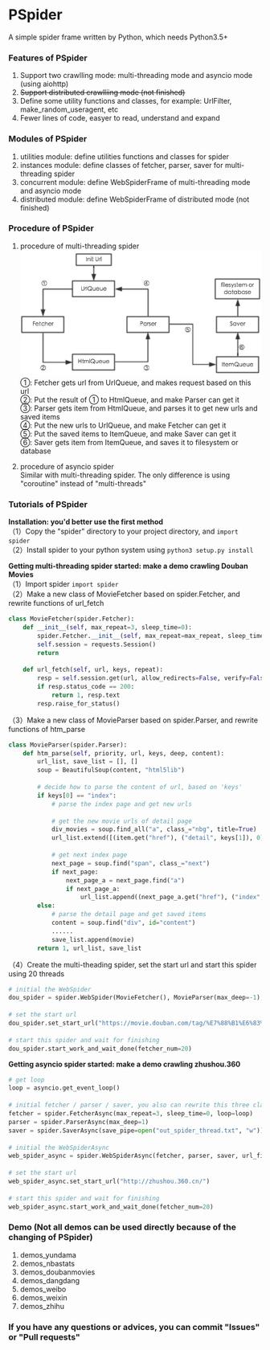 # PSpider

A simple spider frame written by Python, which needs Python3.5+

### Features of PSpider
1. Support two crawlling mode: multi-threading mode and asyncio mode (using aiohttp)
2. ~~Support distributed crawlliing mode (not finished)~~
3. Define some utility functions and classes, for example: UrlFilter, make_random_useragent, etc
4. Fewer lines of code, easyer to read, understand and expand

### Modules of PSpider
1. utilities module: define utilities functions and classes for spider
2. instances module: define classes of fetcher, parser, saver for multi-threading spider
3. concurrent module: define WebSpiderFrame of multi-threading mode and asyncio mode
4. distributed module: define WebSpiderFrame of distributed mode (not finished)

### Procedure of PSpider
1. procedure of multi-threading spider  
![](otherfiles/threads.png)  
①: Fetcher gets url from UrlQueue, and makes request based on this url  
②: Put the result of ① to HtmlQueue, and make Parser can get it  
③: Parser gets item from HtmlQueue, and parses it to get new urls and saved items  
④: Put the new urls to UrlQueue, and make Fetcher can get it  
⑤: Put the saved items to ItemQueue, and make Saver can get it  
⑥: Saver gets item from ItemQueue, and saves it to filesystem or database  

2. procedure of asyncio spider  
Similar with multi-threading spider. The only difference is using "coroutine" instead of "multi-threads"  

### Tutorials of PSpider
**Installation: you'd better use the first method**  
（1）Copy the "spider" directory to your project directory, and `import spider`  
（2）Install spider to your python system using `python3 setup.py install`  

**Getting multi-threading spider started: make a demo crawling Douban Movies**  
（1）Import spider `import spider`  
（2）Make a new class of MovieFetcher based on spider.Fetcher, and rewrite functions of url_fetch  
```python
class MovieFetcher(spider.Fetcher):
    def __init__(self, max_repeat=3, sleep_time=0):
        spider.Fetcher.__init__(self, max_repeat=max_repeat, sleep_time=sleep_time)    
        self.session = requests.Session()
        return
    
    def url_fetch(self, url, keys, repeat):
        resp = self.session.get(url, allow_redirects=False, verify=False, timeout=5)
        if resp.status_code == 200:
            return 1, resp.text
        resp.raise_for_status()
```
（3）Make a new class of MovieParser based on spider.Parser, and rewrite functions of htm_parse
```python    
class MovieParser(spider.Parser):
    def htm_parse(self, priority, url, keys, deep, content):
        url_list, save_list = [], []
        soup = BeautifulSoup(content, "html5lib")

        # decide how to parse the content of url, based on 'keys'
        if keys[0] == "index":
            # parse the index page and get new urls
        
            # get the new movie urls of detail page
            div_movies = soup.find_all("a", class_="nbg", title=True)
            url_list.extend([(item.get("href"), ("detail", keys[1]), 0) for item in div_movies])

            # get next index page
            next_page = soup.find("span", class_="next")
            if next_page:
                next_page_a = next_page.find("a")
                if next_page_a:
                    url_list.append((next_page_a.get("href"), ("index", keys[1]), 1))
        else:
            # parse the detail page and get saved items
            content = soup.find("div", id="content")
            ......
            save_list.append(movie)
        return 1, url_list, save_list
```
（4）Create the multi-theading spider, set the start url and start this spider using 20 threads
```python
# initial the WebSpider
dou_spider = spider.WebSpider(MovieFetcher(), MovieParser(max_deep=-1), spider.Saver(), spider.UrlFilter())

# set the start url
dou_spider.set_start_url("https://movie.douban.com/tag/%E7%88%B1%E6%83%85", ("index",), priority=1)

# start this spider and wait for finishing
dou_spider.start_work_and_wait_done(fetcher_num=20)
```

**Getting asyncio spider started: make a demo crawling zhushou.360**  
```python
# get loop
loop = asyncio.get_event_loop()

# initial fetcher / parser / saver, you also can rewrite this three class
fetcher = spider.FetcherAsync(max_repeat=3, sleep_time=0, loop=loop)
parser = spider.ParserAsync(max_deep=1)
saver = spider.SaverAsync(save_pipe=open("out_spider_thread.txt", "w"))

# initial the WebSpiderAsync
web_spider_async = spider.WebSpiderAsync(fetcher, parser, saver, url_filter=spider.UrlFilter(), loop=loop)

# set the start url
web_spider_async.set_start_url("http://zhushou.360.cn/")

# start this spider and wait for finishing
web_spider_async.start_work_and_wait_done(fetcher_num=20)
```

### Demo (Not all demos can be used directly because of the changing of PSpider)
1. demos_yundama
2. demos_nbastats
3. demos_doubanmovies
4. demos_dangdang
5. demos_weibo
6. demos_weixin
7. demos_zhihu

### If you have any questions or advices, you can commit "Issues" or "Pull requests"
